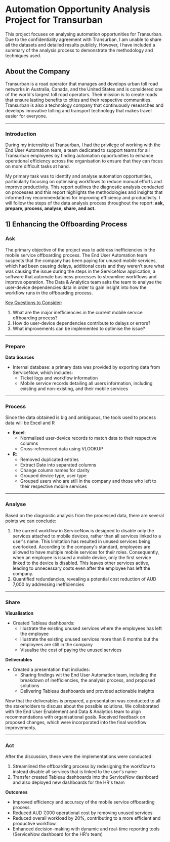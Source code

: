 # Automation Opportunity Analysis Project for Transurban

This project focuses on analysing automation opportunities for Transurban. Due to the confidentiality agreement with Transurban, I am unable to share all the datasets and detailed results publicly. However, I have included a summary of the analysis process to demonstrate the methodology and techniques used.

## About the Company
Transurban is a road operator that manages and develops urban toll road networks in Australia, Canada, and the United States and is considered one of the world's largest toll road operators. Their mission is to create roads that ensure lasting benefits to cities and their respective communities. Transurban is also a technology company that continuously researches and develops innovative tolling and transport technology that makes travel easier for everyone.

---

### Introduction
During my internship at Transurban, I had the privilege of working with the End User Automation team, a team dedicated to support teams for all Transurban employees by finding automation opportunities to enhance operational efficiency across the organisation to ensure that they can focus on more difficult tasks at hand. 

My primary task was to identify and analyse automation opportunities, particularly focusing on optimising workflows to reduce manual efforts and improve productivity. This report outlines the diagnostic analysis conducted on processes and this report highlights the methodologies and insights that informed my recommendations for improving efficiency and productivity. I will follow the steps of the data analysis process throughout the report: **ask, prepare, process, analyse, share, and act.**


## 1) Enhancing the Offboarding Process

### Ask
The primary objective of the project was to address inefficiencies in the mobile service offboarding process. The End User Automation team suspects that the company has been paying for unused mobile services, which had been causing delays, additional costs and they weren’t sure what was causing the issue during the steps in the ServiceNow application, a software that automate business processes to streamline workflows and improve operation. The Data & Analytics team asks the team to analyse the user-device dependencies data in order to gain insight into how the workflow runs in the offboarding process.

<ins>Key Questions to Consider</ins>:
1. What are the major inefficiencies in the current mobile service offboarding process?
2. How do user-device dependencies contribute to delays or errors?
3. What improvements can be implemented to optimise the issue?
---

### Prepare
**Data Sources**
- Internal database: a primary data was provided by exporting data from ServiceNow, which includes:
  - Ticket logs and workflow information
  - Mobile service records detailing all users information, including existing and non-existing, and their mobile services
---
### Process
Since the data obtained is big and ambiguous, the tools used to process data will be Excel and R
- **Excel**:
  - Normalised user-device records to match data to their respective columns
  - Cross-referenced data using VLOOKUP
- **R**:
  - Removed duplicated entries
  - Extract Date into separated columns
  - Change column names for clarity
  - Grouped device type, user type
  - Grouped users who are still in the company and those who left to their respective mobile services
---
### Analyse
Based on the diagnostic analysis from the processed data, there are several points we can conclude:
1. The current workflow in ServiceNow is designed to disable only the services attached to mobile devices, rather than all services linked to a user's name. This limitation has resulted in unused services being overlooked. According to the company's standard, employees are allowed to have multiple mobile services for their roles. Consequently, when an employee is issued a mobile device, only the first service linked to the device is disabled. This leaves other services active, leading to unnecessary costs even after the employee has left the company.
2. Quantified redundancies, revealing a potential cost reduction of AUD 7,000 by addressing inefficiencies

---
### Share
**Visualisation**
- Created Tableau dashboards:
  - Illustrate the existing unused services where the employees has left the employee
  - Illustrate the existing unused services more than 6 months but the employees are still in the company
  - Visualise the cost of paying the unused services

**Deliverables**
- Created a presentation that includes:
  - Sharing findings wit the End User Automation team, including the breakdown of inefficiencies, the analysis process, and proposed solutions
  - Delivering Tableau dashboards and provided actionable insights

Now that the deliverables is prepared, a presentation was conducted to all the stakeholders to discuss about the possible solutions. We collaborated with the End User Enablement and Data & Analytics team to align recommendations with organisational goals. Received feedback on proposed changes, which were incorporated into the final workflow improvements.

---
### Act
After the discussion, these were the implementations were conducted:
1. Streamlined the offboarding process by redesigning the workflow to instead disable all services that is linked to the user's name
2. Transfer created Tableau dashboards into the ServiceNow dashboard and also deployed new dashboards for the HR's team

**Outcomes**
- Improved efficiency and accuracy of the mobile service offboarding process.
- Reduced AUD 7,000 operational cost by removing unused services
- Reduced overall workload by 20%, contributing to a more efficient and productive workflow.
- Enhanced decision-making with dynamic and real-time reporting tools (ServiceNow dashboard for the HR's team)








